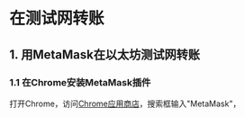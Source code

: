 # 在测试网转账

## 1. 用MetaMask在以太坊测试网转账

### 1.1 在Chrome安装MetaMask插件

打开Chrome，访问[Chrome应用商店](https://chromewebstore.google.com/search/MetaMask?hl=zh-CN&utm_source=ext_sidebar)，搜索框输入"MetaMask"，